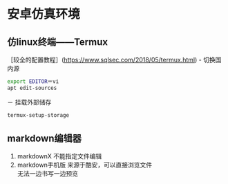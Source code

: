 # 安卓仿真环境

## 仿linux终端——Termux
［较全的配置教程］(https://www.sqlsec.com/2018/05/termux.html)
	- 切换国内源
```sh
export EDITOR＝vi
apt edit-sources
```
－ 挂载外部储存
```sh
termux-setup-storage
```

## markdown编辑器

1. markdownX
不能指定文件编辑
2. markdown手机版
来源于酷安，可以直接浏览文件  
无法一边书写一边预览

